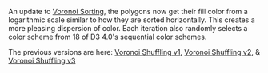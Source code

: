 An update to <a href='http://bl.ocks.org/alexmacy/611e234e0132dfc5789a3a66cf4c2073'>Voronoi Sorting</a>, the polygons now get their fill color from a logarithmic scale similar to how they are sorted horizontally. This creates a more pleasing dispersion of color. Each iteration also randomly selects a color scheme from 18 of D3 4.0's sequential color schemes.

The previous versions are here: <a href='http://bl.ocks.org/alexmacy/07389b74c1a83b589c1d9c67c6cef14c'>Voronoi Shuffling v1</a>, <a href='http://bl.ocks.org/alexmacy/1944e5d8967453e1f7c128b7d668761f'>Voronoi Shuffling v2</a>, & <a href='http://bl.ocks.org/alexmacy/5f9ba684d2c9ec68392dee86ff9636bb'>Voronoi Shuffling v3</a>

